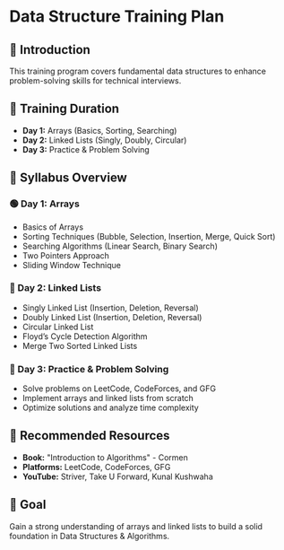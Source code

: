 # Data Structure Training Plan

## 📌 Introduction
This training program covers fundamental data structures to enhance problem-solving skills for technical interviews.

## 📅 Training Duration
- **Day 1:** Arrays (Basics, Sorting, Searching)
- **Day 2:** Linked Lists (Singly, Doubly, Circular)
- **Day 3:** Practice & Problem Solving

## 📖 Syllabus Overview

### 🟢 Day 1: Arrays
- Basics of Arrays
- Sorting Techniques (Bubble, Selection, Insertion, Merge, Quick Sort)
- Searching Algorithms (Linear Search, Binary Search)
- Two Pointers Approach
- Sliding Window Technique

### 🔵 Day 2: Linked Lists
- Singly Linked List (Insertion, Deletion, Reversal)
- Doubly Linked List (Insertion, Deletion, Reversal)
- Circular Linked List
- Floyd’s Cycle Detection Algorithm
- Merge Two Sorted Linked Lists

### 🔴 Day 3: Practice & Problem Solving
- Solve problems on LeetCode, CodeForces, and GFG
- Implement arrays and linked lists from scratch
- Optimize solutions and analyze time complexity

## 🚀 Recommended Resources
- **Book:** "Introduction to Algorithms" - Cormen
- **Platforms:** LeetCode, CodeForces, GFG
- **YouTube:** Striver, Take U Forward, Kunal Kushwaha

## 🎯 Goal
Gain a strong understanding of arrays and linked lists to build a solid foundation in Data Structures & Algorithms.
